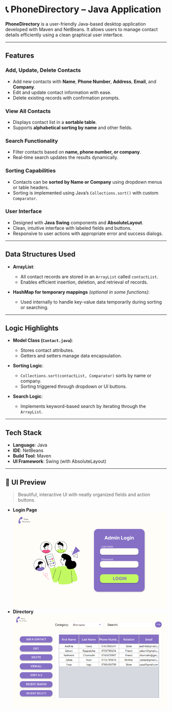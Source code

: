 # 📞 PhoneDirectory – Java Application

**PhoneDirectory** is a user-friendly Java-based desktop application developed with Maven and NetBeans. It allows users to manage contact details efficiently using a clean graphical user interface.

---

## Features

### Add, Update, Delete Contacts
- Add new contacts with **Name**, **Phone Number**, **Address**, **Email**, and **Company**.
- Edit and update contact information with ease.
- Delete existing records with confirmation prompts.

###  View All Contacts
- Displays contact list in a **sortable table**.
- Supports **alphabetical sorting by name** and other fields.

###  Search Functionality
- Filter contacts based on **name, phone number, or company**.
- Real-time search updates the results dynamically.

###  Sorting Capabilities
- Contacts can be **sorted by Name or Company** using dropdown menus or table headers.
- Sorting is implemented using Java’s `Collections.sort()` with custom `Comparator`.

###  User Interface
- Designed with **Java Swing** components and **AbsoluteLayout**.
- Clean, intuitive interface with labeled fields and buttons.
- Responsive to user actions with appropriate error and success dialogs.

---

##  Data Structures Used

- **ArrayList<Contact>**:
  - All contact records are stored in an `ArrayList` called `contactList`.
  - Enables efficient insertion, deletion, and retrieval of records.

- **HashMap for temporary mappings** *(optional in some functions)*:
  - Used internally to handle key-value data temporarily during sorting or searching.

---

##  Logic Highlights

- **Model Class (`Contact.java`)**:
  - Stores contact attributes.
  - Getters and setters manage data encapsulation.

- **Sorting Logic**:
  - `Collections.sort(contactList, Comparator)` sorts by name or company.
  - Sorting triggered through dropdown or UI buttons.

- **Search Logic**:
  - Implements keyword-based search by iterating through the `ArrayList`.

---

##  Tech Stack

- **Language**: Java
- **IDE**: NetBeans
- **Build Tool**: Maven
- **UI Framework**: Swing (with AbsoluteLayout)

---

## 📸 UI Preview

> Beautiful, interactive UI with neatly organized fields and action buttons.
- **Login Page**
![login Form](https://github.com/samiho03/PhoneDirectory/blob/master/Frame%2010.png)
- **Directory**
![directory Form](https://github.com/samiho03/PhoneDirectory/blob/master/directory.png)


